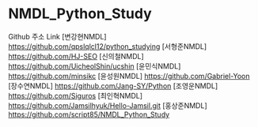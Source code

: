 # NMDL_Python_Study
Github 주소 Link
[변강현NMDL] https://github.com/qpslqlcl12/python_studying
[서형준NMDL] https://github.com/HJ-SEO
[신의철NMDL] https://github.com/UicheolShin/ucshin
[윤민식NMDL] https://github.com/minsikc
[윤성원NMDL] https://github.com/Gabriel-Yoon
[장수연NMDL] https://github.com/Jang-SY/Python
[조영운NMDL] https://github.com/Siguros
[최인혁NMDL] https://github.com/Jamsilhyuk/Hello-Jamsil.git
[홍상준NMDL] https://github.com/script85/NMDL_Python_Study
